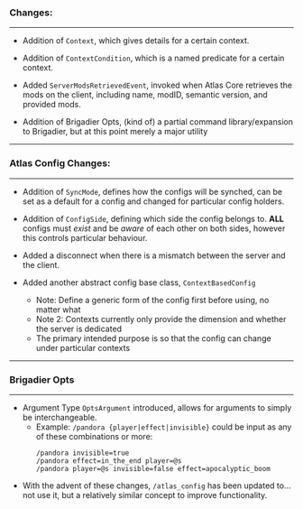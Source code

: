 ### Changes:
***
- Addition of `Context`, which gives details for a certain context.

- Addition of `ContextCondition`, which is a named predicate for a certain context.

- Added `ServerModsRetrievedEvent`, invoked when Atlas Core retrieves the mods on the client, including name, modID, semantic version, and provided mods.

- Addition of Brigadier Opts, (kind of) a partial command library/expansion to Brigadier, but at this point merely a major utility
***
### Atlas Config Changes:
***
- Addition of `SyncMode`, defines how the configs will be synched, can be set as a default for a config and changed for particular config holders.

- Addition of `ConfigSide`, defining which side the config belongs to. **ALL** configs must *exist* and be *aware* of each other on both sides, however this controls particular behaviour.

- Added a disconnect when there is a mismatch between the server and the client.

- Added another abstract config base class, `ContextBasedConfig`
  * Note: Define a generic form of the config first before using, no matter what
  * Note 2: Contexts currently only provide the dimension and whether the server is dedicated
  * The primary intended purpose is so that the config can change under particular contexts
***
### Brigadier Opts
***
- Argument Type `OptsArgument` introduced, allows for arguments to simply be interchangeable.
  * Example: `/pandora {player|effect|invisible}` could be input as any of these combinations or more:
    ```
    /pandora invisible=true
    /pandora effect=in_the_end player=@s 
    /pandora player=@s invisible=false effect=apocalyptic_boom
    ```
- With the advent of these changes, `/atlas_config` has been updated to... not use it, but a relatively similar concept to improve functionality.